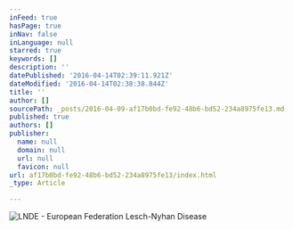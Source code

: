 ```yaml
---
inFeed: true
hasPage: true
inNav: false
inLanguage: null
starred: true
keywords: []
description: ''
datePublished: '2016-04-14T02:39:11.921Z'
dateModified: '2016-04-14T02:38:38.844Z'
title: ''
author: []
sourcePath: _posts/2016-04-09-af17b0bd-fe92-48b6-bd52-234a8975fe13.md
published: true
authors: []
publisher:
  name: null
  domain: null
  url: null
  favicon: null
url: af17b0bd-fe92-48b6-bd52-234a8975fe13/index.html
_type: Article

---
```

![LNDE - European Federation Lesch-Nyhan Disease](https://s3-us-west-2.amazonaws.com/the-grid-img/p/575fd684555fcb4fc98596336f1e99dd87aa0436.png)
